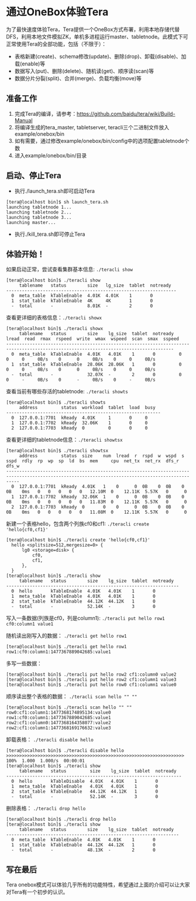 通过OneBox体验Tera
=====

为了最快速度体验Tera，Tera提供一个OneBox方式布署，利用本地存储代替DFS，利用本地文件模拟ZK，单机多进程运行master、tabletnode。此模式下可正常使用Tera的全部功能，包括（不限于）：
* 表格新建(create)、schema修改(update)、删除(drop)、卸载(disable)、加载(enable)等
* 数据写入(put)、删除(delete)、随机读(get)、顺序读(scan)等
* 数据分片分裂(split)、合并(merge)、负载均衡(move)等

## 准备工作
1. 完成Tera的编译，请参考：https://github.com/baidu/tera/wiki/Build-Manual
2. 将编译生成的tera_master, tabletserver, teracli三个二进制文件放入example/onebox/bin
3. 如有需要，通过修改example/onebox/bin/config中的选项配置tabletnode个数
4. 进入example/onebox/bin/目录

## 启动、停止Tera
* 执行./launch_tera.sh即可启动Tera
```
[tera@localhost bin]$ sh launch_tera.sh 
launching tabletnode 1...
launching tabletnode 2...
launching tabletnode 3...
launching master...
```
* 执行./kill_tera.sh即可停止Tera

## 体验开始！
如果启动正常，尝试查看集群基本信息: `./teracli show`
```
[tera@localhost bin]$ ./teracli show
     tablename   status        size   lg_size  tablet  notready
-----------------------------------------------------------------
  0  meta_table  kTableEnable  4.01K  4.01K    1       0       
  1  stat_table  kTableEnable  4K     4K       1       0       
  -  total       -             8.01K  -        2       0    
```

查看更详细的表格信息：`./teracli showx`
```
[tera@localhost bin]$ ./teracli showx
     tablename   status        size    lg_size  tablet  notready  lread  read  rmax  rspeed  write  wmax  wspeed  scan  smax  sspeed
--------------------------------------------------------------------------------------------------------------------------------------
  0  meta_table  kTableEnable  4.01K   4.01K    1       0         0      0     0     0B/s    0      0     0B/s    0     0     0B/s  
  1  stat_table  kTableEnable  28.06K  28.06K   1       0         0      0     0     0B/s    0      0     0B/s    0     0     0B/s  
  -  total       -             32.07K  -        2       0         0      0     -     0B/s    0      -     0B/s    0     -     0B/s  
```

查看当前有哪些存活的tabletnode: `./teracli showts`
```
[tera@localhost bin]$ ./teracli showts
     address         status  workload  tablet  load  busy
-----------------------------------------------------------
  0  127.0.0.1:7701  kReady  4.01K     1       0     0   
  1  127.0.0.1:7702  kReady  32.06K    1       0     0   
  2  127.0.0.1:7703  kReady  0         0       0     0   
```

查看更详细的tabletnode信息：`./teracli showtsx`
```
[tera@localhost bin]$ ./teracli showtsx
     address         status  size    num  lread  r  rspd  w  wspd  s  sspd  rdly  rp  wp  sp  ld  bs  mem     cpu  net_tx  net_rx  dfs_r  dfs_w
-------------------------------------------------------------------------------------------------------------------------------------------------
  0  127.0.0.1:7701  kReady  4.01K   1    0      0  0B    0  0B    0  0B    0ms   0   0   0   0   0   12.10M  0    12.11K  5.57K   0      0    
  1  127.0.0.1:7702  kReady  32.06K  1    0      0  0B    0  0B    0  0B    0ms   0   0   0   0   0   11.83M  0    12.11K  5.57K   0      0    
  2  127.0.0.1:7703  kReady  0       0    0      0  0B    0  0B    0  0B    0ms   0   0   0   0   0   11.08M  0    12.11K  5.57K   0      0    
```

新建一个表格hello，包含两个列族cf0和cf1: `./teracli create 'hello{cf0,cf1}'`
```
[tera@localhost bin]$ ./teracli create 'hello{cf0,cf1}'
  hello <splitsize=512,mergesize=0> {
      lg0 <storage=disk> {
          cf0,
          cf1,
      },
  }
[tera@localhost bin]$ ./teracli show
     tablename   status        size    lg_size  tablet  notready
------------------------------------------------------------------
  0  hello       kTableEnable  4.01K   4.01K    1       0       
  1  meta_table  kTableEnable  4.01K   4.01K    1       0       
  2  stat_table  kTableEnable  44.12K  44.12K   1       0       
  -  total       -             52.14K  -        3       0   
```

写入一条数据(列族是cf0，列是column1): `./teracli put hello row1 cf0:column1 value1`

随机读出刚写入的数据： `./teracli get hello row1`
```
[tera@localhost bin]$ ./teracli get hello row1                    
row1:cf0:column1:1477367889042685:value1
```

多写一些数据：
```
[tera@localhost bin]$ ./teracli put hello row2 cf1:column0 value2   
[tera@localhost bin]$ ./teracli put hello row2 cf1:column1 value3 
[tera@localhost bin]$ ./teracli put hello row0 cf1:column1 value0 
```

顺序读出整个表格的数据： `./teracli scan hello "" ""`
```
[tera@localhost bin]$ ./teracli scan hello "" ""
row0:cf1:column1:1477368174895134:value0
row1:cf0:column1:1477367889042685:value1
row2:cf1:column0:1477368164358077:value2
row2:cf1:column1:1477368169176632:value3
```

卸载表格： `./teracli disable hello`
```
[tera@localhost bin]$ ./teracli disable hello
>>>>>>>>>>>>>>>>>>>>>>>>>>>>>>>>>>>>>>>>>>>>>>>>>>>>>>>>>>>>>>>>>>>> 100%  1.000  1.000/s  00:00:01 
[tera@localhost bin]$ ./teracli show         
     tablename   status         size    lg_size  tablet  notready
-------------------------------------------------------------------
  0  hello       kTableDisable  4.01K   4.01K    1       0       
  1  meta_table  kTableEnable   4.01K   4.01K    1       0       
  2  stat_table  kTableEnable   44.12K  44.12K   1       0       
  -  total       -              52.14K  -        3       0   
```

删除表格： `./teracli drop hello`
```
[tera@localhost bin]$ ./teracli drop hello
[tera@localhost bin]$ ./teracli show      
     tablename   status        size    lg_size  tablet  notready
------------------------------------------------------------------
  0  meta_table  kTableEnable  4.01K   4.01K    1       0       
  1  stat_table  kTableEnable  44.12K  44.12K   1       0       
  -  total       -             48.13K  -        2       0  
```

## 写在最后
Tera onebox模式可以体验几乎所有的功能特性，希望通过上面的介绍可以让大家对Tera有一个初步的认识。
